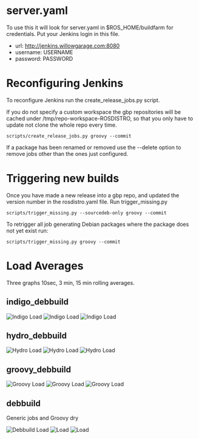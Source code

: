 server.yaml
===========

To use this it will look for server.yaml in $ROS_HOME/buildfarm for credentials.  Put your Jenkins login in this file.

 * url: http://jenkins.willowgarage.com:8080
 * username: USERNAME
 * password: PASSWORD

Reconfiguring Jenkins
=====================

To reconfigure Jenkins run the create_release_jobs.py script.

If you do not specify a custom workspace the gbp repositories will be cached under /tmp/repo-workspace-ROSDISTRO, so that you only have to update not clone the whole repo every time.

    scripts/create_release_jobs.py groovy --commit

If a package has been renamed or removed use the --delete option to remove jobs other than the ones just configured.

Triggering new builds
=====================

Once you have made a new release into a gbp repo, and updated the version number in the rosdistro.yaml file.  Run trigger_missing.py

    scripts/trigger_missing.py --sourcedeb-only groovy --commit

To retrigger all job generating Debian packages where the package does not yet exist run:

    scripts/trigger_missing.py groovy --commit


Load Averages
=============

Three graphs 10sec, 3 min, 15 min rolling averages.

indigo_debbuild
---------------

![Indigo Load](http://jenkins.ros.org/label/indigo_debbuild/loadStatistics/graph?type=sec10&width=200&height=200 "indigo_debbuild") ![Indigo Load](http://jenkins.ros.org/label/indigo_debbuild/loadStatistics/graph?type=min&width=200&height=200 "indigo_debbuild") ![Indigo Load](http://jenkins.ros.org/label/indigo_debbuild/loadStatistics/graph?type=hour&width=200&height=200 "indigo_debbuild") 

hydro_debbuild
--------------

![Hydro Load](http://jenkins.ros.org/label/hydro_debbuild/loadStatistics/graph?type=sec10&width=200&height=200 "hydro_debbuild") ![Hydro Load](http://jenkins.ros.org/label/hydro_debbuild/loadStatistics/graph?type=min&width=200&height=200 "hydro_debbuild") ![Hydro Load](http://jenkins.ros.org/label/hydro_debbuild/loadStatistics/graph?type=hour&width=200&height=200 "hydro_debbuild") 

groovy_debbuild
---------------

![Groovy Load](http://jenkins.ros.org/label/groovy_debbuild/loadStatistics/graph?type=sec10&width=200&height=200 "groovy_debbuild") ![Groovy Load](http://jenkins.ros.org/label/groovy_debbuild/loadStatistics/graph?type=min&width=200&height=200 "groovy_debbuild") ![Groovy Load](http://jenkins.ros.org/label/groovy_debbuild/loadStatistics/graph?type=hour&width=200&height=200 "groovy_debbuild") 

debbuild
--------

Generic jobs and Groovy dry

![Debbuild Load](http://jenkins.ros.org/label/debbuild/loadStatistics/graph?type=sec10&width=200&height=200 "debbuild") ![Load](http://jenkins.ros.org/label/debbuild/loadStatistics/graph?type=min&width=200&height=200 "debbuild") ![Load](http://jenkins.ros.org/label/debbuild/loadStatistics/graph?type=hour&width=200&height=200 "debbuild") 
